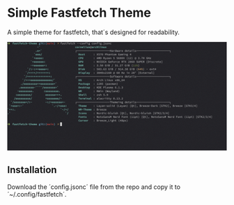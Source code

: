 # Simple Fastfetch Theme

A simple theme for fastfetch, that´s designed for readability.

<p align="center">
	<img src="screenshot.png">
</p>

## Installation

Download the ´config.jsonc´ file from the repo and copy it to ´~/.config/fastfetch´.
